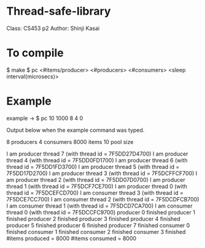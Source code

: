 # Thread-safe-library
Class: CS453 p2
Author: Shinji Kasai

# To compile
$ make
$ pc <poolsize> <#items/producer> <#producers> <#consumers> <sleep interval(microsecs)>

# Example
example -> $ pc 10 1000 8 4 0

Output below when the example command was typed.

8 producers 4 consumers 8000 items 10 pool size

I am producer thread 7 (with thread id = 7F5DD27D4700)
I am producer thread 4 (with thread id = 7F5DD0FD1700)
I am producer thread 6 (with thread id = 7F5DD1FD3700)
I am producer thread 5 (with thread id = 7F5DD17D2700)
I am producer thread 3 (with thread id = 7F5DCFFCF700)
I am producer thread 2 (with thread id = 7F5DD07D0700)
I am producer thread 1 (with thread id = 7F5DCF7CE700)
I am producer thread 0 (with thread id = 7F5DCEFCD700)
I am consumer thread 3 (with thread id = 7F5DCE7CC700)
I am consumer thread 2 (with thread id = 7F5DCDFCB700)
I am consumer thread 1 (with thread id = 7F5DCD7CA700)
I am consumer thread 0 (with thread id = 7F5DCCFC9700)
producer 0 finished
producer 1 finished
producer 2 finished
producer 3 finished
producer 4 finished
producer 5 finished
producer 6 finished
producer 7 finished
consumer 0 finished
consumer 1 finished
consumer 2 finished
consumer 3 finished
 #items produced = 8000   #items consumed = 8000 
 


